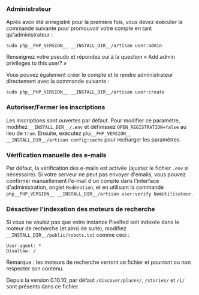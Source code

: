 ### Administrateur

Après avoir été enregistré pour la première fois, vous devez exécuter la commande suivante pour promouvoir votre compte en tant qu'administrateur :

`sudo php__PHP_VERSION__ __INSTALL_DIR__/artisan user:admin`

Renseignez votre pseudo et répondez oui à la question « Add admin privileges to this user? »

Vous pouvez également créer le compte et le rendre administrateur directement avec la commande suivante :

`sudo php__PHP_VERSION__ __INSTALL_DIR__/artisan user:create`

### Autoriser/Fermer les inscriptions

Les inscriptions sont ouvertes par défaut.
Pour modifier ce paramètre, modifiez `__INSTALL_DIR__/.env` et définissez `OPEN_REGISTRATION=false` au lieu de `true`.
Ensuite, exécutez `php__PHP_VERSION__ __INSTALL_DIR__/artisan config:cache` pour recharger les paramètres.

### Vérification manuelle des e-mails

Par défaut, la vérification des e-mails est activée (ajustez le fichier `.env` si nécessaire). Si votre serveur ne peut pas envoyer d'emails, vous pouvez confirmer manuellement l'e-mail d'un compte dans l'interface d'administration, onglet `Modération`, et en utilisant la commande `php__PHP_VERSION__ __INSTALL_DIR__/artisan user:verify NomUtilisateur`.

### Désactiver l'indexation des moteurs de recherche

Si vous ne voulez pas que votre instance Pixelfed soit indexée dans le moteur de recherche (et ainsi de suite), modifiez `__INSTALL_DIR__/public/robots.txt` comme ceci :

```text
User-agent: *
Disallow: /
```

Remarque : les moteurs de recherche verront ce fichier et pourront ou non respecter son contenu.

Depuis la version 0.10.10, par défaut `/discover/places/`, `/stories/` et `/i/` sont présents dans ce fichier.
